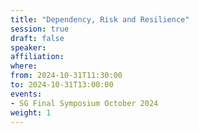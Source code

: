 ```yaml
---
title: "Dependency, Risk and Resilience"
session: true
draft: false
speaker: 
affiliation: 
where:
from: 2024-10-31T11:30:00
to: 2024-10-31T13:00:00
events:
- SG Final Symposium October 2024
weight: 1
---
```

